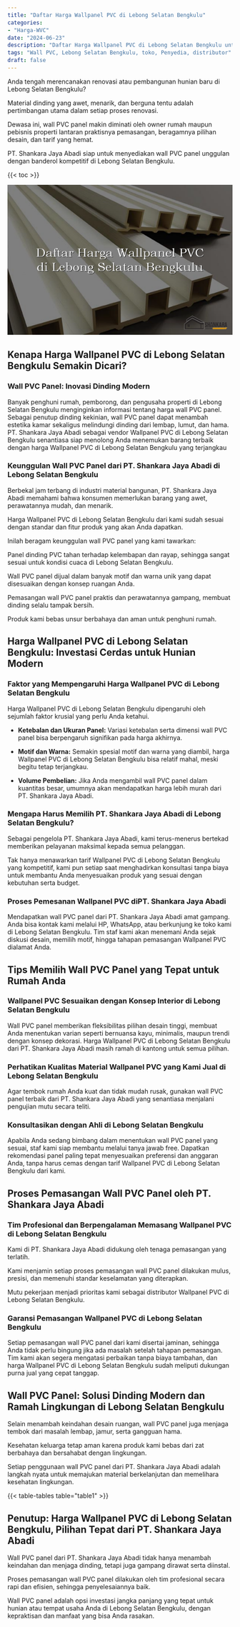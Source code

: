 ```yaml
---
title: "Daftar Harga Wallpanel PVC di Lebong Selatan Bengkulu"
categories: 
- "Harga-WVC"
date: "2024-06-23"
description: "Daftar Harga Wallpanel PVC di Lebong Selatan Bengkulu untuk hunian, office, dan gerai. Material terbaik, beragam motif, warna modern, beserta servis pemasangan oleh tenaga ahli profesional dan kepastian resmi!|Jasa penyediaan Wallpanel PVC di Lebong Selatan Bengkulu untuk keperluan rumah, office, maupun ritel, beserta produk unggulan dan penempatan oleh teknisi profesional serta kepastian resmi.|Solusi Wallpanel PVC di Lebong Selatan Bengkulu yang andal untuk rumah, kantor, dan toko, bersama panel berkualitas dan pemasangan dikerjakan oleh teknisi ahli serta jaminan resmi.|Penyediaan Wallpanel PVC di Lebong Selatan Bengkulu bagi hunian, office, serta ritel, beserta material terbaik dan penempatan ditangani oleh tenaga ahli ahli, disertai beserta kepastian resmi.}"
tags: "Wall PVC, Lebong Selatan Bengkulu, toko, Penyedia, distributor"
draft: false
---
```


Anda tengah merencanakan renovasi atau pembangunan hunian baru di Lebong Selatan Bengkulu?

Material dinding yang awet, menarik, dan berguna tentu adalah pertimbangan utama dalam setiap proses renovasi.

Dewasa ini, wall PVC panel makin diminati oleh owner rumah maupun pebisnis properti lantaran praktisnya pemasangan, beragamnya pilihan desain, dan tarif yang hemat.

PT. Shankara Jaya Abadi siap untuk menyediakan wall PVC panel unggulan dengan banderol kompetitif di Lebong Selatan Bengkulu.

{{< toc >}}

![Daftar Harga Wallpanel PVC di Lebong Selatan Bengkulu](/images/Harga-WVC/Daftar-Harga-Wallpanel-PVC-di-Lebong-Selatan-Bengkulu.png)


## Kenapa Harga Wallpanel PVC di Lebong Selatan Bengkulu Semakin Dicari?

### Wall PVC Panel: Inovasi Dinding Modern

Banyak penghuni rumah, pemborong, dan pengusaha properti di Lebong Selatan Bengkulu menginginkan informasi tentang harga wall PVC panel. Sebagai penutup dinding kekinian, wall PVC panel dapat menambah estetika kamar sekaligus melindungi dinding dari lembap, lumut, dan hama. PT. Shankara Jaya Abadi sebagai vendor Wallpanel PVC di Lebong Selatan Bengkulu senantiasa siap menolong Anda menemukan barang terbaik dengan harga Wallpanel PVC di Lebong Selatan Bengkulu yang terjangkau

### Keunggulan Wall PVC Panel dari PT. Shankara Jaya Abadi di Lebong Selatan Bengkulu

Berbekal jam terbang di industri material bangunan, PT. Shankara Jaya Abadi memahami bahwa konsumen memerlukan barang yang awet, perawatannya mudah, dan menarik.

Harga Wallpanel PVC di Lebong Selatan Bengkulu dari kami sudah sesuai dengan standar dan fitur produk yang akan Anda dapatkan.

Inilah beragam keunggulan wall PVC panel yang kami tawarkan:

Panel dinding PVC tahan terhadap kelembapan dan rayap, sehingga sangat sesuai untuk kondisi cuaca di Lebong Selatan Bengkulu.

Wall PVC panel dijual dalam banyak motif dan warna unik yang dapat disesuaikan dengan konsep ruangan Anda.

Pemasangan wall PVC panel praktis dan perawatannya gampang, membuat dinding selalu tampak bersih.

Produk kami bebas unsur berbahaya dan aman untuk penghuni rumah.

## Harga Wallpanel PVC di Lebong Selatan Bengkulu: Investasi Cerdas untuk Hunian Modern

### Faktor yang Mempengaruhi Harga Wallpanel PVC di Lebong Selatan Bengkulu

Harga Wallpanel PVC di Lebong Selatan Bengkulu dipengaruhi oleh sejumlah faktor krusial yang perlu Anda ketahui.

- **Ketebalan dan Ukuran Panel:** Variasi ketebalan serta dimensi wall PVC panel bisa berpengaruh signifikan pada harga akhirnya.

- **Motif dan Warna:** Semakin spesial motif dan warna yang diambil, harga Wallpanel PVC di Lebong Selatan Bengkulu bisa relatif mahal, meski begitu tetap terjangkau.

- **Volume Pembelian:** Jika Anda mengambil wall PVC panel dalam kuantitas besar, umumnya akan mendapatkan harga lebih murah dari PT. Shankara Jaya Abadi.

### Mengapa Harus Memilih PT. Shankara Jaya Abadi di Lebong Selatan Bengkulu?

Sebagai pengelola PT. Shankara Jaya Abadi, kami terus-menerus bertekad memberikan pelayanan maksimal kepada semua pelanggan.

Tak hanya menawarkan tarif Wallpanel PVC di Lebong Selatan Bengkulu yang kompetitif, kami pun setiap saat menghadirkan konsultasi tanpa biaya untuk membantu Anda menyesuaikan produk yang sesuai dengan kebutuhan serta budget.

### Proses Pemesanan Wallpanel PVC diPT. Shankara Jaya Abadi

Mendapatkan wall PVC panel dari PT. Shankara Jaya Abadi amat gampang. Anda bisa kontak kami melalui HP, WhatsApp, atau berkunjung ke toko kami di Lebong Selatan Bengkulu. Tim staf kami akan menemani Anda sejak diskusi desain, memilih motif, hingga tahapan pemasangan Wallpanel PVC dialamat Anda.

## Tips Memilih Wall PVC Panel yang Tepat untuk Rumah Anda

### Wallpanel PVC Sesuaikan dengan Konsep Interior di Lebong Selatan Bengkulu

Wall PVC panel memberikan fleksibilitas pilihan desain tinggi, membuat Anda menentukan varian seperti bernuansa kayu, minimalis, maupun trendi dengan konsep dekorasi. Harga Wallpanel PVC di Lebong Selatan Bengkulu dari PT. Shankara Jaya Abadi masih ramah di kantong untuk semua pilihan.

### Perhatikan Kualitas Material Wallpanel PVC yang Kami Jual di Lebong Selatan Bengkulu

Agar tembok rumah Anda kuat dan tidak mudah rusak, gunakan wall PVC panel terbaik dari PT. Shankara Jaya Abadi yang senantiasa menjalani pengujian mutu secara teliti.

### Konsultasikan dengan Ahli di Lebong Selatan Bengkulu

Apabila Anda sedang bimbang dalam menentukan wall PVC panel yang sesuai, staf kami siap membantu melalui tanya jawab free. Dapatkan rekomendasi panel paling tepat menyesuaikan preferensi dan anggaran Anda, tanpa harus cemas dengan tarif Wallpanel PVC di Lebong Selatan Bengkulu dari kami.

## Proses Pemasangan Wall PVC Panel oleh PT. Shankara Jaya Abadi

### Tim Profesional dan Berpengalaman Memasang Wallpanel PVC di Lebong Selatan Bengkulu

Kami di PT. Shankara Jaya Abadi didukung oleh tenaga pemasangan yang terlatih.

Kami menjamin setiap proses pemasangan wall PVC panel dilakukan mulus, presisi, dan memenuhi standar keselamatan yang diterapkan.

Mutu pekerjaan menjadi prioritas kami sebagai distributor Wallpanel PVC di Lebong Selatan Bengkulu.

### Garansi Pemasangan Wallpanel PVC di Lebong Selatan Bengkulu

Setiap pemasangan wall PVC panel dari kami disertai jaminan, sehingga Anda tidak perlu bingung jika ada masalah setelah tahapan pemasangan. Tim kami akan segera mengatasi perbaikan tanpa biaya tambahan, dan harga Wallpanel PVC di Lebong Selatan Bengkulu sudah meliputi dukungan purna jual yang cepat tanggap.

## Wall PVC Panel: Solusi Dinding Modern dan Ramah Lingkungan di Lebong Selatan Bengkulu

Selain menambah keindahan desain ruangan, wall PVC panel juga menjaga tembok dari masalah lembap, jamur, serta gangguan hama.

Kesehatan keluarga tetap aman karena produk kami bebas dari zat berbahaya dan bersahabat dengan lingkungan.

Setiap penggunaan wall PVC panel dari PT. Shankara Jaya Abadi adalah langkah nyata untuk memajukan material berkelanjutan dan memelihara kesehatan lingkungan.

{{< table-tables table="table1" >}}

## Penutup: Harga Wallpanel PVC di Lebong Selatan Bengkulu, Pilihan Tepat dari PT. Shankara Jaya Abadi

Wall PVC panel dari PT. Shankara Jaya Abadi tidak hanya menambah keindahan dan menjaga dinding, tetapi juga gampang dirawat serta diinstal.

Proses pemasangan wall PVC panel dilakukan oleh tim profesional secara rapi dan efisien, sehingga penyelesaiannya baik.

Wall PVC panel adalah opsi investasi jangka panjang yang tepat untuk hunian atau tempat usaha Anda di Lebong Selatan Bengkulu, dengan kepraktisan dan manfaat yang bisa Anda rasakan.
